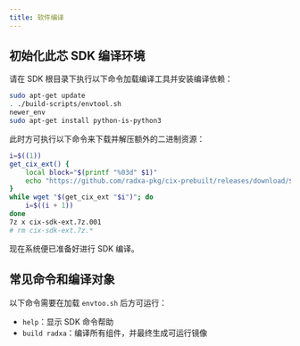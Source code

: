 ```yaml
---
title: 软件编译
---
```


## 初始化此芯 SDK 编译环境

请在 SDK 根目录下执行以下命令加载编译工具并安装编译依赖：

```bash
sudo apt-get update
. ./build-scripts/envtool.sh
newer_env
sudo apt-get install python-is-python3
```

此时方可执行以下命令来下载并解压额外的二进制资源：

```bash
i=$((1))
get_cix_ext() {
    local block="$(printf "%03d" $1)"
    echo "https://github.com/radxa-pkg/cix-prebuilt/releases/download/$EX_CUSTOMER-$EX_PROJECT-$EX_VERSION/cix-sdk-ext.7z.$block"
}
while wget "$(get_cix_ext "$i")"; do
    i=$((i + 1))
done
7z x cix-sdk-ext.7z.001
# rm cix-sdk-ext.7z.*
```

现在系统便已准备好进行 SDK 编译。

## 常见命令和编译对象

以下命令需要在加载 `envtoo.sh` 后方可运行：

- `help`：显示 SDK 命令帮助
- `build radxa`：编译所有组件，并最终生成可运行镜像
